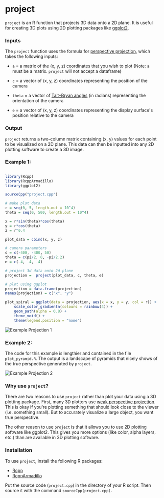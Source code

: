 # project

`project` is an R function that projects 3D data onto a 2D plane. It is useful for creating 3D plots using 2D plotting packages like  [ggplot2](https://cran.r-project.org/web/packages/ggplot2/index.html). 

### Inputs

The `project` function uses the formula for [perspective projection](https://en.wikipedia.org/wiki/3D_projection#Perspective_projection), which takes the following inputs:


* `a` = a matrix of the (x, y, z) coordinates that you wish to plot (Note: `a` must be a matrix. `project` will not accept a dataframe)

* `c` = a vector of (x, y, z) coordinates representing the position of the camera

* `theta` =  a vector of [Tait–Bryan angles](https://en.wikipedia.org/wiki/Euler_angles#Tait%E2%80%93Bryan_angles) (in radians) representing the orientation of the camera 

* `e` = a vector of (x, y, z) coordinates representing the display surface's position relative to the camera


### Output
`project` returns a two-column matrix containing (x, y) values for each point to be visualized on a 2D plane. This data can then be inputted into any 2D plotting software to create a 3D image.



### Example 1:

```R

library(Rcpp)
library(RcppArmadillo)
library(ggplot2)

sourceCpp("project.cpp")

# make plot data
r = seq(0, 5, length.out = 10^4)
theta = seq(0, 500, length.out = 10^4)

x = r*sin(theta)*cos(theta)
y = r*cos(theta)
z = r^0.4

plot_data = cbind(x, y, z)

# camera parameters
c = c(-400, -400, 50)
theta = c(pi/2, 0, -pi/2.2)
e = c(-4, -4, -4)

# project 3d data onto 2d plane
projection =  project(plot_data, c, theta, e)  

# plot using ggplot
projection = data.frame(projection)
names(projection) = c("x", "y")

plot_spiral = ggplot(data = projection, aes(x = x, y = y, col = r)) +
    scale_color_gradientn(colours = rainbow(4)) +
    geom_path(alpha = 0.8) +
    theme_void() +
    theme(legend.position = "none")

```

![Example Projection 1](https://economicsfromthetopdown.files.wordpress.com/2020/04/polar_plot.png)


### Example 2:

The code for this example is lengthier and contained in the file `plot_pyramid.R`. The output is a landscape of pyramids that nicely shows of the true perspective generated by `project`.

![Example Projection 2](https://economicsfromthetopdown.files.wordpress.com/2020/04/pyramids.png)

### Why use `project`?

There are two reasons to use `project` rather than plot your data using a 3D plotting package. First, many 3D plotters use [weak perspective projection](https://en.wikipedia.org/wiki/3D_projection#Weak_perspective_projection). This is okay if you're plotting something that should look close to the viewer (i.e. something small). But to accurately visualize a large object, you want true perspective.

The other reason to use `project` is that it allows you to use 2D plotting software like ggplot2. This gives you more options (like color, alpha layers, etc.) than are available in 3D plotting software. 


### Installation
To use `project`, install the following R packages:
 * [Rcpp](https://cran.r-project.org/web/packages/Rcpp/index.html) 
 * [RcppArmadillo](https://cran.r-project.org/web/packages/RcppArmadillo/index.html) 

Put the source code (`project.cpp`) in the directory of your R script. Then source it with the command `sourceCpp(project.cpp)`.



